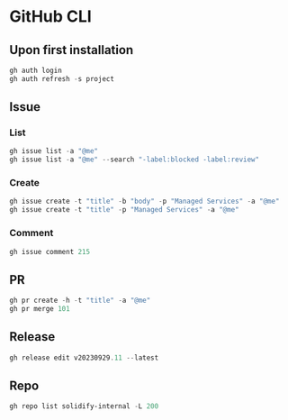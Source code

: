 # GitHub CLI
<!--ts-->
<!--te-->

## Upon first installation

```powershell
gh auth login
gh auth refresh -s project
```

## Issue

### List

```powershell
gh issue list -a "@me"
gh issue list -a "@me" --search "-label:blocked -label:review"
```

### Create

```powershell
gh issue create -t "title" -b "body" -p "Managed Services" -a "@me"
gh issue create -t "title" -p "Managed Services" -a "@me"
```

### Comment

```powershell
gh issue comment 215
```

## PR

```powershell
gh pr create -h -t "title" -a "@me"
gh pr merge 101
```

## Release

```powershell
gh release edit v20230929.11 --latest
```

## Repo

```powershell
gh repo list solidify-internal -L 200
```
